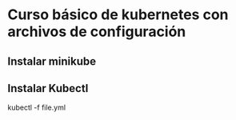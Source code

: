 # Curso básico de kubernetes con archivos de configuración

## Instalar minikube
## Instalar Kubectl

kubectl -f file.yml